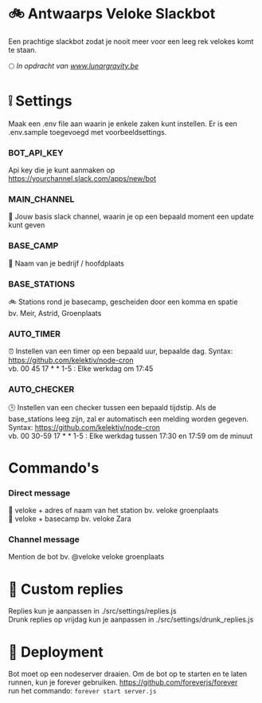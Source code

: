 # :bike: Antwaarps Veloke Slackbot
Een prachtige slackbot zodat je nooit meer voor een leeg rek velokes komt te staan.<br />

:full_moon: *In opdracht van www.lunargravity.be*

# :grey_exclamation: Settings
Maak een .env file aan waarin je enkele zaken kunt instellen. Er is een .env.sample toegevoegd met voorbeeldsettings.

### BOT_API_KEY
Api key die je kunt aanmaken op https://yourchannel.slack.com/apps/new/bot

### MAIN_CHANNEL
:speech_balloon: Jouw basis slack channel, waarin je op een bepaald moment een update kunt geven

### BASE_CAMP
:office: Naam van je bedrijf / hoofdplaats

### BASE_STATIONS
:bike: Stations rond je basecamp, gescheiden door een komma en spatie <br />
bv. Meir, Astrid, Groenplaats

### AUTO_TIMER
:alarm_clock: Instellen van een timer op een bepaald uur, bepaalde dag. Syntax: https://github.com/kelektiv/node-cron <br />
vb. 00 45 17 * * 1-5 : Elke werkdag om 17:45

### AUTO_CHECKER
:clock3: Instellen van een checker tussen een bepaald tijdstip. Als de base_stations leeg zijn, zal er automatisch een melding worden gegeven. Syntax: https://github.com/kelektiv/node-cron <br />
vb. 00 30-59 17 * * 1-5 : Elke werkdag tussen 17:30 en 17:59 om de minuut

# Commando's
### Direct message
:speech_balloon: veloke + adres of naam van het station bv. veloke groenplaats <br />
:speech_balloon: veloke + basecamp bv. veloke Zara

### Channel message
Mention de bot bv. @veloke veloke groenplaats

# :lipstick: Custom replies
Replies kun je aanpassen in ./src/settings/replies.js <br />
Drunk replies op vrijdag kun je aanpassen in ./src/settings/drunk_replies.js

# :rocket: Deployment
Bot moet op een nodeserver draaien. Om de bot op te starten en te laten runnen, kun je forever gebruiken. https://github.com/foreverjs/forever <br />
run het commando: `forever start server.js`
